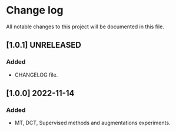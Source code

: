 # Change log

All notable changes to this project will be documented in this file.

## [1.0.1] UNRELEASED
### Added
- CHANGELOG file.

## [1.0.0] 2022-11-14
### Added
- MT, DCT, Supervised methods and augmentations experiments.
